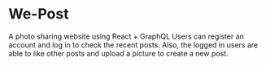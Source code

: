 # We-Post
A photo sharing website using React + GraphQL
Users can register an account and log in to check the recent posts. 
Also, the logged in users are able to like other posts and upload a picture to create a new post.
